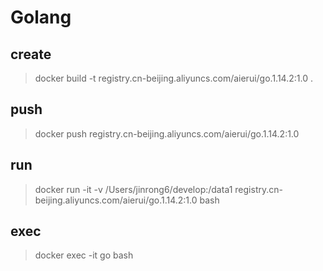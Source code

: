 # Golang

## create

> docker build -t registry.cn-beijing.aliyuncs.com/aierui/go.1.14.2:1.0 .

## push

> docker push registry.cn-beijing.aliyuncs.com/aierui/go.1.14.2:1.0

## run 

> docker run -it -v /Users/jinrong6/develop:/data1 registry.cn-beijing.aliyuncs.com/aierui/go.1.14.2:1.0 bash

## exec

> docker exec -it go bash